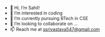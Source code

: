 - 👋 Hi, I’m Sahil!
- 👀 I’m interested in coding
- 🌱 I’m currently pursuing BTech in CSE
- 💞️ I’m looking to collaborate on ...
- 📫 Reach me at ssrivastava547@gmail.com

<!---
TheWiz-12/TheWiz-12 is a ✨ special ✨ repository because its `README.md` (this file) appears on your GitHub profile.
You can click the Preview link to take a look at your changes.
--->
